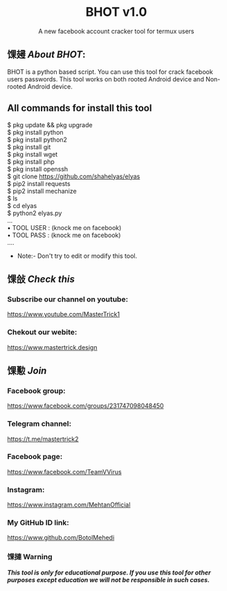 <h1 align="center">BHOT v1.0</h1>
<p align="center">
      A new facebook account cracker tool for termux users
</p>

## 馃攳 ***About BHOT***:

BHOT is a python based script. You can use this tool for crack facebook users passwords. This tool works on both rooted Android device and Non-rooted Android device.

## All commands for install this tool
$ pkg update && pkg upgrade
<br>
$ pkg install python
<br/>
$ pkg install python2
<br/>
$ pkg install git
<br/>
$ pkg install wget
<br/>
$ pkg install php
<br/>
$ pkg install openssh
<br/>
$ git clone https://github.com/shahelyas/elyas
<br/>
$ pip2 install requests
<br/>
$ pip2 install mechanize
<br/>
$ ls
<br/>
$ cd elyas
<br/>
$ python2 elyas.py
<br/>
...
<br/>
• TOOL USER : (knock me on facebook)
<br/>
• TOOL PASS : (knock me on facebook)
<br/>
....
<br/>

* Note:- Don't try to edit or modify this tool.

## 馃敆 ***Check this***

### Subscribe our channel on youtube:
https://www.youtube.com/MasterTrick1

### Chekout our webite:
https://www.mastertrick.design

## 馃懃 ***Join***

### Facebook group: 
https://www.facebook.com/groups/231747098048450

### Telegram channel:
https://t.me/mastertrick2

### Facebook page:
https://www.facebook.com/TeamVVirus

### Instagram: 
https://www.instagram.com/MehtanOfficial

### My GitHub ID link:
https://www.github.com/BotolMehedi

### 馃摙 Warning

***This tool is only for educational purpose. If you use this tool for other purposes except education we will not be responsible in such cases.***
